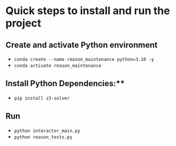 # Quick steps to install and run the project

## Create and activate Python environment
- `conda create --name reason_maintenance python=3.10 -y`
- `conda activate reason_maintenance`

## Install Python Dependencies:**
- `pip install z3-solver`

## Run
- `python interactor_main.py`
- `python reason_tests.py`
